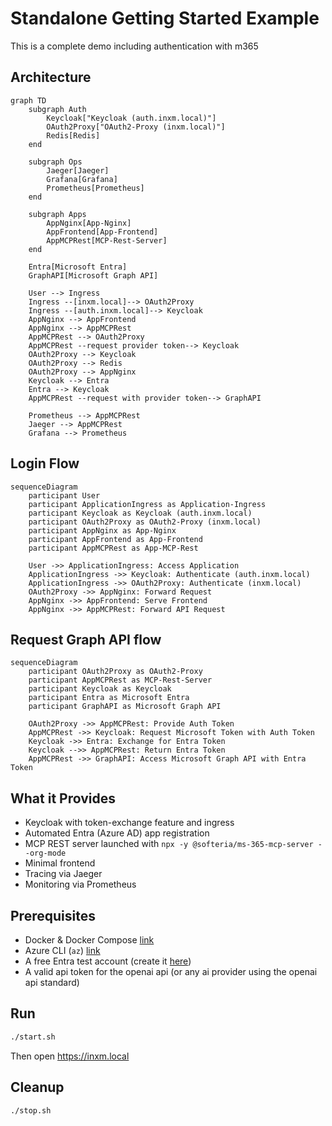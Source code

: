 # Standalone Getting Started Example

This is a complete demo including authentication with m365

## Architecture

```mermaid
graph TD
    subgraph Auth
        Keycloak["Keycloak (auth.inxm.local)"]
        OAuth2Proxy["OAuth2-Proxy (inxm.local)"]
        Redis[Redis]
    end

    subgraph Ops
        Jaeger[Jaeger]
        Grafana[Grafana]
        Prometheus[Prometheus]
    end

    subgraph Apps
        AppNginx[App-Nginx]
        AppFrontend[App-Frontend]
        AppMCPRest[MCP-Rest-Server]
    end

    Entra[Microsoft Entra]
    GraphAPI[Microsoft Graph API]

    User --> Ingress
    Ingress --[inxm.local]--> OAuth2Proxy
    Ingress --[auth.inxm.local]--> Keycloak
    AppNginx --> AppFrontend
    AppNginx --> AppMCPRest
    AppMCPRest --> OAuth2Proxy
    AppMCPRest --request provider token--> Keycloak
    OAuth2Proxy --> Keycloak
    OAuth2Proxy --> Redis
    OAuth2Proxy --> AppNginx
    Keycloak --> Entra
    Entra --> Keycloak
    AppMCPRest --request with provider token--> GraphAPI

    Prometheus --> AppMCPRest
    Jaeger --> AppMCPRest
    Grafana --> Prometheus
```

## Login Flow

```mermaid
sequenceDiagram
    participant User
    participant ApplicationIngress as Application-Ingress
    participant Keycloak as Keycloak (auth.inxm.local)
    participant OAuth2Proxy as OAuth2-Proxy (inxm.local)
    participant AppNginx as App-Nginx
    participant AppFrontend as App-Frontend
    participant AppMCPRest as App-MCP-Rest

    User ->> ApplicationIngress: Access Application
    ApplicationIngress ->> Keycloak: Authenticate (auth.inxm.local)
    ApplicationIngress ->> OAuth2Proxy: Authenticate (inxm.local)
    OAuth2Proxy ->> AppNginx: Forward Request
    AppNginx ->> AppFrontend: Serve Frontend
    AppNginx ->> AppMCPRest: Forward API Request
```

## Request Graph API flow

```mermaid 
sequenceDiagram
    participant OAuth2Proxy as OAuth2-Proxy
    participant AppMCPRest as MCP-Rest-Server
    participant Keycloak as Keycloak
    participant Entra as Microsoft Entra
    participant GraphAPI as Microsoft Graph API

    OAuth2Proxy ->> AppMCPRest: Provide Auth Token
    AppMCPRest ->> Keycloak: Request Microsoft Token with Auth Token
    Keycloak ->> Entra: Exchange for Entra Token
    Keycloak -->> AppMCPRest: Return Entra Token
    AppMCPRest ->> GraphAPI: Access Microsoft Graph API with Entra Token
```


## What it Provides
* Keycloak with token-exchange feature and ingress
* Automated Entra (Azure AD) app registration
* MCP REST server launched with `npx -y @softeria/ms-365-mcp-server --org-mode`
* Minimal frontend
* Tracing via Jaeger
* Monitoring via Prometheus

## Prerequisites
* Docker & Docker Compose [link](https://docs.docker.com/engine/install/)
* Azure CLI (`az`) [link](https://learn.microsoft.com/en-us/cli/azure/install-azure-cli?view=azure-cli-latest)
* A free Entra test account (create it [here](https://learn.microsoft.com/sk-sk/entra/verified-id/how-to-create-a-free-developer-account))
* A valid api token for the openai api (or any ai provider using the openai api standard)

## Run

```bash
./start.sh
```

Then open https://inxm.local

## Cleanup

```bash
./stop.sh
```
